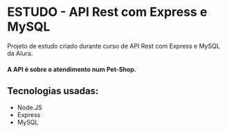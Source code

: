 # ESTUDO - API Rest com Express e MySQL

Projeto de estudo criado durante curso de API Rest com Express e MySQL da Alura.
<br>
#### A API é sobre o atendimento num Pet-Shop.

## Tecnologias usadas:

- Node.JS
- Express
- MySQL


